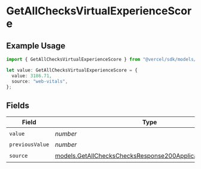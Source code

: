 # GetAllChecksVirtualExperienceScore

## Example Usage

```typescript
import { GetAllChecksVirtualExperienceScore } from "@vercel/sdk/models/getallchecksop.js";

let value: GetAllChecksVirtualExperienceScore = {
  value: 3186.71,
  source: "web-vitals",
};
```

## Fields

| Field                                                                                                                        | Type                                                                                                                         | Required                                                                                                                     | Description                                                                                                                  |
| ---------------------------------------------------------------------------------------------------------------------------- | ---------------------------------------------------------------------------------------------------------------------------- | ---------------------------------------------------------------------------------------------------------------------------- | ---------------------------------------------------------------------------------------------------------------------------- |
| `value`                                                                                                                      | *number*                                                                                                                     | :heavy_check_mark:                                                                                                           | N/A                                                                                                                          |
| `previousValue`                                                                                                              | *number*                                                                                                                     | :heavy_minus_sign:                                                                                                           | N/A                                                                                                                          |
| `source`                                                                                                                     | [models.GetAllChecksChecksResponse200ApplicationJSONSource](../models/getallcheckschecksresponse200applicationjsonsource.md) | :heavy_check_mark:                                                                                                           | N/A                                                                                                                          |